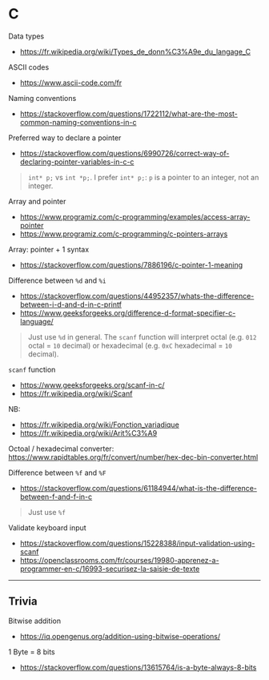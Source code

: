 # C

Data types
- https://fr.wikipedia.org/wiki/Types_de_donn%C3%A9e_du_langage_C

ASCII codes
- https://www.ascii-code.com/fr

Naming conventions
- https://stackoverflow.com/questions/1722112/what-are-the-most-common-naming-conventions-in-c

Preferred way to declare a pointer
- https://stackoverflow.com/questions/6990726/correct-way-of-declaring-pointer-variables-in-c-c

> `int* p;` vs `int *p;`. I prefer `int* p;`: `p` is a pointer to an integer, not an integer.

Array and pointer
- https://www.programiz.com/c-programming/examples/access-array-pointer
- https://www.programiz.com/c-programming/c-pointers-arrays

Array: pointer + 1 syntax
- https://stackoverflow.com/questions/7886196/c-pointer-1-meaning

Difference between `%d` and `%i`
- https://stackoverflow.com/questions/44952357/whats-the-difference-between-i-d-and-d-in-c-printf
- https://www.geeksforgeeks.org/difference-d-format-specifier-c-language/

> Just use `%d` in general. 
> The `scanf` function will interpret octal (e.g. `012` octal = `10` decimal) or hexadecimal (e.g. `0xC` hexadecimal = `10` decimal).

`scanf` function
- https://www.geeksforgeeks.org/scanf-in-c/
- https://fr.wikipedia.org/wiki/Scanf

NB:
- https://fr.wikipedia.org/wiki/Fonction_variadique
- https://fr.wikipedia.org/wiki/Arit%C3%A9

Octoal / hexadecimal converter: https://www.rapidtables.org/fr/convert/number/hex-dec-bin-converter.html

Difference between `%f` and `%F`
- https://stackoverflow.com/questions/61184944/what-is-the-difference-between-f-and-f-in-c

> Just use `%f` 

Validate keyboard input
- https://stackoverflow.com/questions/15228388/input-validation-using-scanf
- https://openclassrooms.com/fr/courses/19980-apprenez-a-programmer-en-c/16993-securisez-la-saisie-de-texte

---

## Trivia

Bitwise addition
- https://iq.opengenus.org/addition-using-bitwise-operations/

1 Byte = 8 bits
- https://stackoverflow.com/questions/13615764/is-a-byte-always-8-bits
